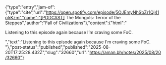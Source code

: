 {"type":"entry","jam-of":{"type":"cite","url":"https://open.spotify.com/episode/5OJEmyNhSbZr1Qj41o5Kzm","name":"[PODCAST] The Mongols: Terror of the Steppes","author":"Fall of Civilizations"},"content":{"html":"<p>Listening to this episode again because I’m craving some FoC.</p>","text":"Listening to this episode again because I'm craving some FoC. "},"post-status":"published","published":"2025-08-20T17:25:28.432Z","slug":"32660","url":"https://aman.bh/notes/2025/08/20/32660"}